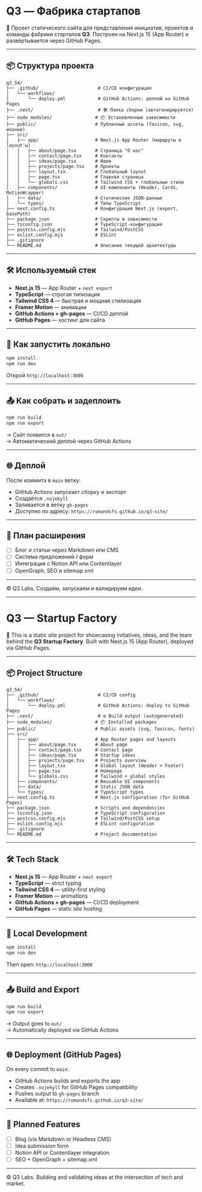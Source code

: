 # Q3 — Фабрика стартапов

🚀 Проект статического сайта для представления инициатив, проектов и команды фабрики стартапов **Q3**. Построен на Next.js 15 (App Router) и развёртывается через GitHub Pages.

---

## 📦 Структура проекта

```
q3_54/
├── .github/                      # CI/CD конфигурация
│   └── workflows/
│       └── deploy.yml            # GitHub Actions: деплой на GitHub Pages
├── .next/                        # 🛠️ Папка сборки (автогенерируется)
├── node_modules/                # 📦 Установленные зависимости
├── public/                      # Публичные ассеты (favicon, svg, иконки)
├── src/
│   ├── app/                     # Next.js App Router (маршруты и layout'ы)
│   │   ├── about/page.tsx       # Страница "О нас"
│   │   ├── contact/page.tsx     # Контакты
│   │   ├── ideas/page.tsx       # Идеи
│   │   ├── projects/page.tsx    # Проекты
│   │   ├── layout.tsx           # Глобальный layout
│   │   ├── page.tsx             # Главная страница
│   │   └── globals.css          # Tailwind CSS + глобальные стили
│   ├── components/              # UI-компоненты (Header, Cards, MotionWrapper)
│   ├── data/                    # Статические JSON-данные
│   └── types/                   # Типы TypeScript
├── next.config.ts               # Конфигурация Next.js (export, basePath)
├── package.json                 # Скрипты и зависимости
├── tsconfig.json                # TypeScript-конфигурация
├── postcss.config.mjs           # Tailwind/PostCSS
├── eslint.config.mjs            # ESLint
├── .gitignore
└── README.md                    # Описание текущей архитектуры
```

---

## 🛠 Используемый стек

- **Next.js 15** — App Router + `next export`
- **TypeScript** — строгая типизация
- **Tailwind CSS 4** — быстрая и мощная стилизация
- **Framer Motion** — анимации
- **GitHub Actions + gh-pages** — CI/CD деплой
- **GitHub Pages** — хостинг для сайта

---

## 🚀 Как запустить локально

```bash
npm install
npm run dev
```

Открой `http://localhost:3000`

---

## 📤 Как собрать и задеплоить

```bash
npm run build
npm run export
```

→ Сайт появится в `out/`  
→ Автоматический деплой через GitHub Actions

---

## 🌐 Деплой

После коммита в `main` ветку:
- GitHub Actions запускает сборку и экспорт
- Создаётся `.nojekyll`
- Заливается в ветку `gh-pages`
- Доступно по адресу: `https://romandsfs.github.io/q3-site/`

---

## 📌 План расширения

- [ ] Блог и статьи через Markdown или CMS
- [ ] Система предложений / форм
- [ ] Интеграция с Notion API или Contentlayer
- [ ] OpenGraph, SEO и sitemap.xml

---

© Q3 Labs. Создаём, запускаем и валидируем идеи.
__________________________________________________________________

# Q3 — Startup Factory

🚀 This is a static site project for showcasing initiatives, ideas, and the team behind the **Q3 Startup Factory**. Built with Next.js 15 (App Router), deployed via GitHub Pages.

---

## 📦 Project Structure

```
q3_54/
├── .github/                      # CI/CD config
│   └── workflows/
│       └── deploy.yml            # GitHub Actions: deploy to GitHub Pages
├── .next/                        # ⚙️ Build output (autogenerated)
├── node_modules/                # 📦 Installed packages
├── public/                      # Public assets (svg, favicon, fonts)
├── src/
│   ├── app/                     # App Router pages and layouts
│   │   ├── about/page.tsx       # About page
│   │   ├── contact/page.tsx     # Contact page
│   │   ├── ideas/page.tsx       # Startup ideas
│   │   ├── projects/page.tsx    # Projects overview
│   │   ├── layout.tsx           # Global layout (Header + Footer)
│   │   ├── page.tsx             # Homepage
│   │   └── globals.css          # Tailwind + global styles
│   ├── components/              # Reusable UI components
│   ├── data/                    # Static JSON data
│   └── types/                   # TypeScript types
├── next.config.ts               # Next.js configuration (for GitHub Pages)
├── package.json                 # Scripts and dependencies
├── tsconfig.json                # TypeScript configuration
├── postcss.config.mjs           # Tailwind/PostCSS setup
├── eslint.config.mjs            # ESLint configuration
├── .gitignore
└── README.md                    # Project documentation
```

---

## 🛠 Tech Stack

- **Next.js 15** — App Router + `next export`
- **TypeScript** — strict typing
- **Tailwind CSS 4** — utility-first styling
- **Framer Motion** — animations
- **GitHub Actions + gh-pages** — CI/CD deployment
- **GitHub Pages** — static site hosting

---

## 🚀 Local Development

```bash
npm install
npm run dev
```

Then open: `http://localhost:3000`

---

## 📤 Build and Export

```bash
npm run build
npm run export
```

→ Output goes to `out/`  
→ Automatically deployed via GitHub Actions

---

## 🌐 Deployment (GitHub Pages)

On every commit to `main`:
- GitHub Actions builds and exports the app
- Creates `.nojekyll` for GitHub Pages compatibility
- Pushes output to `gh-pages` branch
- Available at: `https://romandsfs.github.io/q3-site/`

---

## 🧩 Planned Features

- [ ] Blog (via Markdown or Headless CMS)
- [ ] Idea submission form
- [ ] Notion API or Contentlayer integration
- [ ] SEO + OpenGraph + sitemap.xml

---

© Q3 Labs. Building and validating ideas at the intersection of tech and market.


